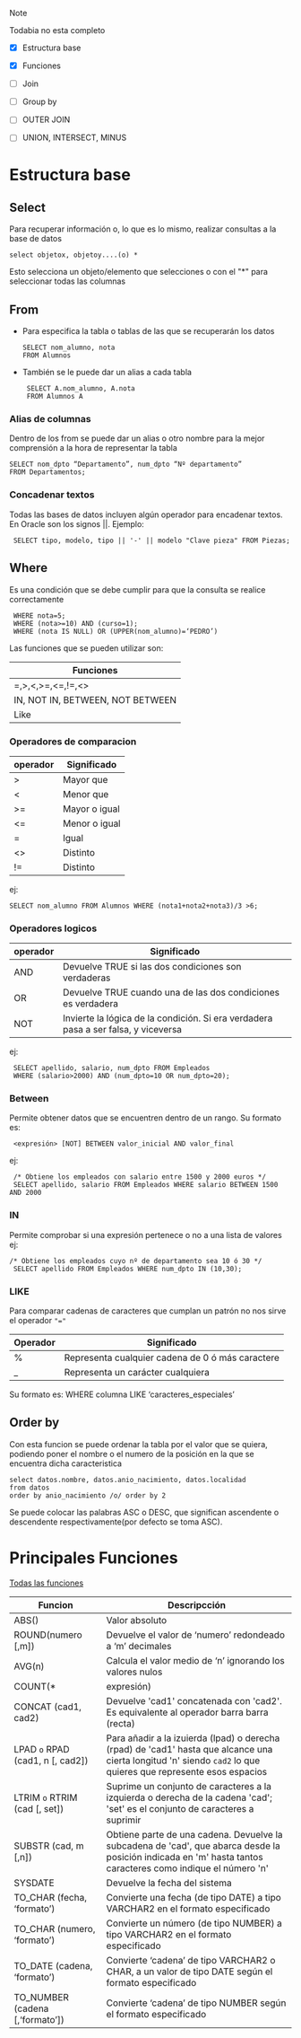 >[!NOTE]
>Todabia no esta completo 

- [x] Estructura base 
- [x] Funciones
- [ ] Join
- [ ] Group by
- [ ] OUTER JOIN
- [ ] UNION, INTERSECT, MINUS


# Estructura base
## Select

Para recuperar información o, lo que es lo mismo, realizar consultas a la base de datos

    select objetox, objetoy....(o) *

Esto selecciona un objeto/elemento que selecciones o con el "*" para seleccionar todas las columnas

## From

- Para especifica la tabla o tablas de las que se recuperarán los datos

      SELECT nom_alumno, nota 
      FROM Alumnos

- También se le puede dar un alias a cada tabla 

  
       SELECT A.nom_alumno, A.nota
       FROM Alumnos A

### Alias de columnas

Dentro de los from se puede dar un alias o otro nombre para la mejor comprensión a la hora de representar la tabla

    SELECT nom_dpto “Departamento”, num_dpto “Nº departamento”
    FROM Departamentos;

### Concadenar textos

Todas las bases de datos incluyen algún operador para encadenar textos. 
En Oracle son los signos ||. 
Ejemplo: 

     SELECT tipo, modelo, tipo || '-' || modelo "Clave pieza" FROM Piezas;

## Where 

Es una condición que se debe cumplir para que la consulta se realice correctamente

     WHERE nota=5;
     WHERE (nota>=10) AND (curso=1);
     WHERE (nota IS NULL) OR (UPPER(nom_alumno)=‘PEDRO’)

Las funciones que se pueden utilizar son:

|Funciones|
|---|
|=,>,<,>=,<=,!=,<>|
| IN, NOT IN, BETWEEN, NOT BETWEEN|
|Like|

### Operadores de comparacion

|operador|Significado|
|--------|-----------|
|>|Mayor que|
|<|Menor que|
|>=|Mayor o igual|
|<=|Menor o igual|
|=|Igual|
|<>|Distinto|
|!=|Distinto|

ej:

    SELECT nom_alumno FROM Alumnos WHERE (nota1+nota2+nota3)/3 >6;

### Operadores logicos

|operador|Significado|
|--------|-----------|
|AND| Devuelve TRUE si las dos condiciones son verdaderas|
|OR| Devuelve TRUE cuando una de las dos condiciones es verdadera|
|NOT|Invierte la lógica de la condición. Si era verdadera pasa a ser falsa, y viceversa|

ej:

     SELECT apellido, salario, num_dpto FROM Empleados 
     WHERE (salario>2000) AND (num_dpto=10 OR num_dpto=20);

### Between
 Permite obtener datos que se encuentren dentro de un rango. Su 
formato es:

     <expresión> [NOT] BETWEEN valor_inicial AND valor_final

ej:

     /* Obtiene los empleados con salario entre 1500 y 2000 euros */
     SELECT apellido, salario FROM Empleados WHERE salario BETWEEN 1500 AND 2000
     
### IN

Permite comprobar si una expresión pertenece o no a una lista de valores
ej:

    /* Obtiene los empleados cuyo nº de departamento sea 10 ó 30 */
     SELECT apellido FROM Empleados WHERE num_dpto IN (10,30);

### LIKE

Para comparar cadenas de caracteres que cumplan un patrón no nos sirve el operador  `"="`

|Operador|Significado|
|--------|-----------|
|%| Representa cualquier cadena de 0 ó más caractere|
|_| Representa un carácter cualquiera|

Su formato es: WHERE columna LIKE ‘caracteres_especiales’

## Order by

Con esta funcion se puede ordenar la tabla por el valor que se quiera, podiendo poner el nombre o el numero de la posición en la que se encuentra dicha caracteristica

    select datos.nombre, datos.anio_nacimiento, datos.localidad
    from datos
    order by anio_nacimiento /o/ order by 2

Se puede colocar las palabras ASC o DESC, que significan ascendente o descendente respectivamente(por defecto se toma ASC).


# Principales Funciones 
[Todas las funciones](https://github.com/nicgrefer/basesDatos-txt/blob/main/Funciones%20ORACLE.pdf)

|Funcion|Descripcción|
|--|--|
|ABS()|Valor absoluto|
|ROUND(numero [,m])|Devuelve el valor de ‘numero’ redondeado a ‘m’ decimales|
|AVG(n) |Calcula el valor medio de ‘n’ ignorando los valores nulos|
|COUNT(* | expresión)| Cuenta el número de veces que la expresión evalúa algún dato con valor no nulo. La opción * cuenta todas las filas seleccionadas|
|CONCAT (cad1, cad2)| Devuelve 'cad1' concatenada con 'cad2'. Es equivalente al operador barra barra (recta) |
|LPAD `o` RPAD (cad1, n [, cad2]) | Para añadir a la izuierda (lpad) o derecha (rpad)  de 'cad1' hasta que alcance una cierta longitud 'n' siendo `cad2` lo que quieres que represente esos espacios|
|LTRIM `o` RTRIM (cad [, set])| Suprime un conjunto de caracteres a la izquierda o derecha de la cadena 'cad'; 'set' es el conjunto de caracteres a suprimir |
|SUBSTR (cad, m [,n])| Obtiene parte de una cadena. Devuelve la subcadena de 'cad', que abarca desde la posición indicada en 'm' hasta tantos caracteres como indique el número 'n'|
|SYSDATE |Devuelve la fecha del sistema|
|TO_CHAR (fecha, ‘formato’) |Convierte una fecha (de tipo DATE) a tipo VARCHAR2 en el formato especificado|
|TO_CHAR (numero, ‘formato’) |Convierte un número (de tipo NUMBER) a tipo VARCHAR2 en el formato especificado|
|TO_DATE (cadena, ‘formato’) |Convierte ‘cadena’ de tipo VARCHAR2 o CHAR, a un valor de tipo DATE según el formato especificado|
|TO_NUMBER (cadena [,‘formato’]) |Convierte ‘cadena’ de tipo NUMBER según el formato especificado|
